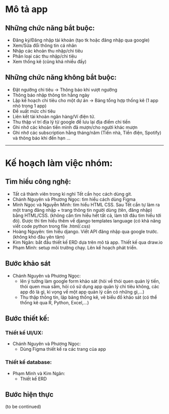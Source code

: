 # Mô tả app
## Những chức năng bắt buộc:
* Đăng ký/Đăng nhập tài khoản (tạo tk hoặc đăng nhập qua google)
* Xem/Sửa đổi thông tin cá nhân
* Nhập các khoản thu nhập/chi tiêu
* Phân loại các thu nhập/chi tiêu
* Xem thống kê (cũng khá nhiều đấy)
## Những chức năng không bắt buộc:
* Đặt ngưỡng chi tiêu &rarr; Thông báo khi vượt ngưỡng
* Thông báo nhập thông tin hằng ngày
* Lập kế hoạch chi tiêu cho một dự án -> Bảng tổng hợp thống kê (1 app nhỏ trong 1 app)
* Đề xuất mức chi tiêu
* Liên kết tài khoản ngân hàng/Ví điện tử.
* Thu thập ví trí địa lý từ google để lưu lại địa điểm chi tiền
* Ghi nhớ các khoản tiền mình đã mượn/cho người khác mượn
* Ghi nhớ các subscription hằng tháng/năm (Tiền nhà, Tiền điện, Spotify) và thông báo khi đến hạn
...
------------------------
# Kế hoạch làm việc nhóm:
## Tìm hiểu công nghệ:
* Tất cả thành viên trong kì nghỉ Tết cần học cách dùng git.
* Chánh Nguyên và Phương Ngọc: tìm hiểu cách dùng Figma
* Minh Ngọc và Nguyễn Minh: tìm hiểu HTML CSS. Sau Tết cần tự làm ra một trang đăng nhập + trang thông tin người dùng (tên, đăng nhập) bằng HTML/CSS. (không cần tìm hiểu hết tất cả, làm tới đâu tìm hiểu tới đó). Được thì tìm hiểu thêm về django templates language (có khả năng viết code python trong file .html/.css)
* Hoàng Nguyên: tìm hiểu django. Viết API đăng nhập qua google trước. (không khó đâu yên tâm)
* Kim Ngân: bắt đầu thiết kế ERD dựa trên mô tả app. Thiết kế qua draw.io
* Phạm Minh: setup môi trường chạy. Lên kế hoạch phát triển. 
## Bước khảo sát

* Chánh Nguyên và Phương Ngọc: 
    * lên ý tưởng làm google form khảo sát (hỏi về thói quen quản lý tiền, thói quen mua sắm, hỏi có sử dụng app quản lý chi tiêu không, các app đó là gì, kì vọng về một app quản lý cần có những gì,...)
    * Thu thập thông tin, lập bảng thống kê, vẽ biểu đồ khảo sát (có thể thống kê qua R, Python, Excel,...)
## Bước thiết kế:
### Thiết kế UI/UX:
* Chánh Nguyên và Phương Ngọc:
    * Dùng Figma thiết kế ra các trang của app
### Thiết kế database:
* Phạm Minh và Kim Ngân:
    * Thiết kế ERD
## Bước hiện thực 
(to be continued)
